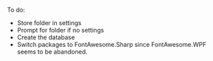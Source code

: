 To do:

- Store folder in settings
- Prompt for folder if no settings
- Create the database
- Switch packages to FontAwesome.Sharp since FontAwesome.WPF seems to be abandoned.
